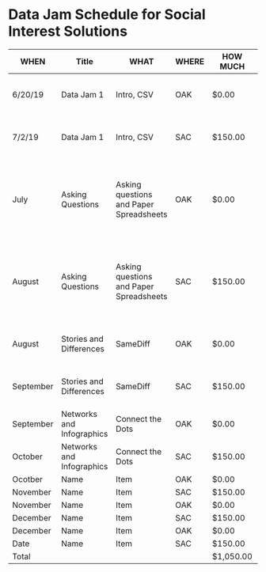 # Data Jam Schedule for Social Interest Solutions

|WHEN   |Title     |WHAT      |WHERE|HOW MUCH |NOTES                                   |EQUIPMENT|Sessions|
|-------|----------|----------|-----|---------|----------------------------------------|---------|--------|
|6/20/19| Data Jam 1 | Intro, CSV|OAK  | $0.00    | First, intro to Data Program, 1 exercise|  Printouts, markers, craft materials | [Deconstructing](https://github.com/social-interest-solutions/datajams/issues/1), [Sculpture](https://github.com/social-interest-solutions/datajams/issues/2)        |
|7/2/19 | Data Jam 1 | Intro, CSV|SAC  | $150.00  | First, intro to Data Program, 1 exercise|  Printouts, markers, craft materials | [Deconstructing](https://github.com/social-interest-solutions/datajams/issues/1), [Sculpture](https://github.com/social-interest-solutions/datajams/issues/2)        |
| July | Asking Questions | Asking questions and Paper Spreadsheets |OAK  |$0.00    | Learning to ask questions about dataand playing with a real paper table | Laptops, paper, pens, projector, large paper, markers,tape | [Questions](https://github.com/social-interest-solutions/datajams/issues/3), [Paper](https://github.com/social-interest-solutions/datajams/issues/4) |
| August | Asking Questions | Asking questions and Paper Spreadsheets |SAC  |$150.00  | Learning to ask questions about dataand playing with a real paper table | Laptops, paper, pens, projector, large paper, markers,tape | [Questions](https://github.com/social-interest-solutions/datajams/issues/3), [Paper](https://github.com/social-interest-solutions/datajams/issues/4) |
| August | Stories and Differences |SameDiff |OAK  |$0.00    | Stories and Differences | Projector, large paper, crayons/markers, laptops, tape | [Story](https://databasic.io/en/culture/sketch-a-story),[SameDiff](https://databasic.io/en/samediff/)] | 
| September | Stories and Differences  | SameDiff |SAC  |$150.00  | Stories and Differences | Projector, large paper, crayons/markers, laptops, tape | [Story](https://databasic.io/en/culture/sketch-a-story),[SameDiff](https://databasic.io/en/samediff/)] | 
| September | Networks and Infographics | Connect the Dots |OAK  |$0.00    | | Laptops, projector, handouts  | [Network](https://databasic.io/en/culture/connections) |
| October | Networks and Infographics | Connect the Dots |SAC  |$150.00  | |  Laptops, projector, handouts | [Network](https://databasic.io/en/culture/connections) |
| Ocotber |Name      |Item      |OAK  |$0.00    |                                        |         | [](),[]()       |
| November |Name      |Item      |SAC  |$150.00  |                                        |         |        |
| November |Name      |Item      |OAK  |$0.00    |                                        |         | [](),[]()       |
| December |Name      |Item      |SAC  |$150.00  |                                        |         |        |
| December |Name      |Item      |OAK  |$0.00    |                                        |         | [](),[]()       |
|Date   |Name      |Item      |SAC  |$150.00  |                                        |         |        |
|Total  |          |          |     |$1,050.00|                                        |         | |
